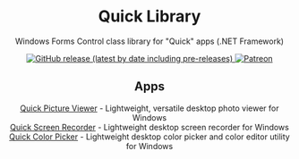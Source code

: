 <h1 align="center">Quick Library</h1>

<p align="center">
  Windows Forms Control class library for "Quick" apps (.NET Framework)
</p>

<p align="center">
  <a href="https://github.com/ModuleArt/quick-picture-viewer/releases">
    <img alt="GitHub release (latest by date including pre-releases)" src="https://img.shields.io/github/v/release/moduleart/quick-library?include_prereleases">
  </a>
  <a alt="Buy ma a coffee" href="https://www.patreon.com/moduleart">
    <img alt="Patreon" src="https://img.shields.io/badge/donate-patreon-%23E85B46">
  </a>
</p>

<h2 align="center">Apps</h2>
<p align="center">
  <a href="https://github.com/ModuleArt/quick-picture-viewer/">Quick Picture Viewer</a> - Lightweight, versatile desktop photo viewer for Windows<br>
  <a href="https://github.com/ModuleArt/quick-screen-recorder/">Quick Screen Recorder</a> - Lightweight desktop screen recorder for Windows<br>
  <a href="https://github.com/ModuleArt/quick-color-picker/">Quick Color Picker</a> - Lightweight desktop color picker and color editor utility for Windows
</p>
